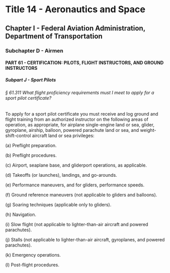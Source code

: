 
# Title 14 - Aeronautics and Space
## Chapter I - Federal Aviation Administration, Department of Transportation
### Subchapter D - Airmen
#### PART 61 - CERTIFICATION: PILOTS, FLIGHT INSTRUCTORS, AND GROUND INSTRUCTORS
##### Subpart J - Sport Pilots
###### § 61.311 What flight proficiency requirements must I meet to apply for a sport pilot certificate?

To apply for a sport pilot certificate you must receive and log ground and flight training from an authorized instructor on the following areas of operation, as appropriate, for airplane single-engine land or sea, glider, gyroplane, airship, balloon, powered parachute land or sea, and weight-shift-control aircraft land or sea privileges:

(a) Preflight preparation.

(b) Preflight procedures.

(c) Airport, seaplane base, and gliderport operations, as applicable.

(d) Takeoffs (or launches), landings, and go-arounds.

(e) Performance maneuvers, and for gliders, performance speeds.

(f) Ground reference maneuvers (not applicable to gliders and balloons).

(g) Soaring techniques (applicable only to gliders).

(h) Navigation.

(i) Slow flight (not applicable to lighter-than-air aircraft and powered parachutes).

(j) Stalls (not applicable to lighter-than-air aircraft, gyroplanes, and powered parachutes).

(k) Emergency operations.

(l) Post-flight procedures.

